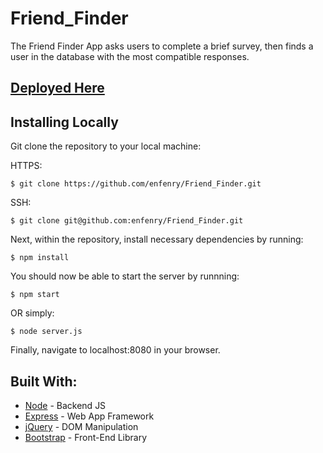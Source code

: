 # Friend_Finder
The Friend Finder App asks users to complete a brief survey, then finds a user in the database with the most compatible responses.

## [Deployed Here](https://safe-peak-25645.herokuapp.com/)

## Installing Locally
Git clone the repository to your local machine: 

HTTPS:
```
$ git clone https://github.com/enfenry/Friend_Finder.git
```
SSH:
````
$ git clone git@github.com:enfenry/Friend_Finder.git
````

Next, within the repository, install necessary dependencies by running:
````
$ npm install
````

You should now be able to start the server by runnning:
````
$ npm start
````

OR simply:

````
$ node server.js
````

Finally, navigate to localhost:8080 in your browser.

## Built With: 
* [Node](https://nodejs.org/en/) - Backend JS
* [Express](https://expressjs.com/) - Web App Framework
* [jQuery](https://jquery.com/) - DOM Manipulation
* [Bootstrap](https://getbootstrap.com/) - Front-End Library
